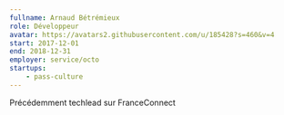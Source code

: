 ```yaml
---
fullname: Arnaud Bétrémieux
role: Développeur
avatar: https://avatars2.githubusercontent.com/u/185428?s=460&v=4
start: 2017-12-01
end: 2018-12-31
employer: service/octo
startups:
    - pass-culture
---
```


Précédemment techlead sur FranceConnect
